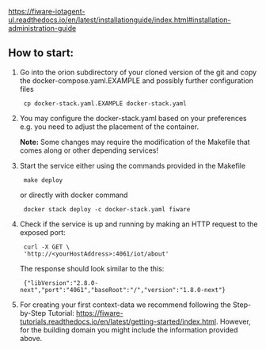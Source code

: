 https://fiware-iotagent-ul.readthedocs.io/en/latest/installationguide/index.html#installation-administration-guide


## How to start:

1. Go into the orion subdirectory of your cloned version of the git and copy the docker-compose.yaml.EXAMPLE and possibly further configuration files

        cp docker-stack.yaml.EXAMPLE docker-stack.yaml

2. You may configure the docker-stack.yaml based on your preferences e.g. you need to
adjust the placement of the container.

      **Note:** Some changes may require the modification of the Makefile that comes
      along or other depending services!

3. Start the service either using the commands provided in the Makefile

        make deploy

      or directly with docker command

        docker stack deploy -c docker-stack.yaml fiware
4. Check if the service is up and running by making an HTTP request to the exposed port:

        curl -X GET \
        'http://<yourHostAddress>:4061/iot/about'

   The response should look similar to the this:

        {"libVersion":"2.8.0-next","port":"4061","baseRoot":"/","version":"1.8.0-next"}

5. For creating your first context-data we recommend following the Step-by-Step Tutorial:
    https://fiware-tutorials.readthedocs.io/en/latest/getting-started/index.html.
    However, for the building domain you might include the information provided above. 


